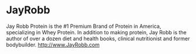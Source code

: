 JayRobb
=======

Jay Robb Protein is the #1 Premium Brand of Protein in America, specializing in Whey Protein.  In addition to making protein, Jay Robb is the author of over a dozen diet and health books, clinical nutritionist and former bodybuilder.  http://www.JayRobb.com
